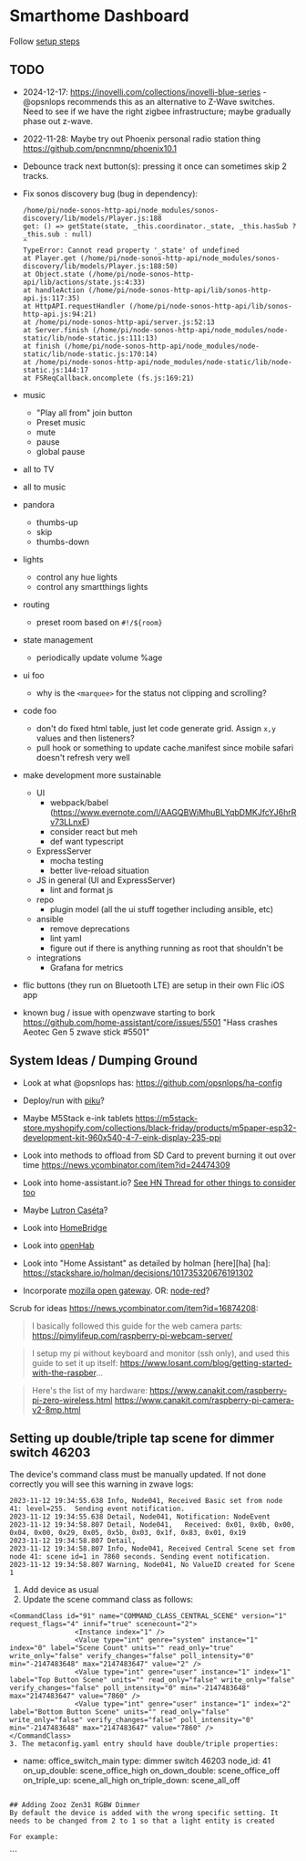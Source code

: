Smarthome Dashboard
============================

Follow [setup steps](./setup.md)

## TODO

- 2024-12-17: https://inovelli.com/collections/inovelli-blue-series - @opsnlops recommends this as an alternative to Z-Wave switches. Need to see if we have the right zigbee infrastructure; maybe gradually phase out z-wave.

- 2022-11-28: Maybe try out Phoenix personal radio station thing https://github.com/pncnmnp/phoenix10.1

- Debounce track next button(s): pressing it once can sometimes skip 2 tracks.

- Fix sonos discovery bug (bug in dependency):

    ```
    /home/pi/node-sonos-http-api/node_modules/sonos-discovery/lib/models/Player.js:188
    get: () => getState(state, _this.coordinator._state, _this.hasSub ? _this.sub : null)
    ^
    TypeError: Cannot read property '_state' of undefined
    at Player.get (/home/pi/node-sonos-http-api/node_modules/sonos-discovery/lib/models/Player.js:188:50)
    at Object.state (/home/pi/node-sonos-http-api/lib/actions/state.js:4:33)
    at handleAction (/home/pi/node-sonos-http-api/lib/sonos-http-api.js:117:35)
    at HttpAPI.requestHandler (/home/pi/node-sonos-http-api/lib/sonos-http-api.js:94:21)
    at /home/pi/node-sonos-http-api/server.js:52:13
    at Server.finish (/home/pi/node-sonos-http-api/node_modules/node-static/lib/node-static.js:111:13)
    at finish (/home/pi/node-sonos-http-api/node_modules/node-static/lib/node-static.js:170:14)
    at /home/pi/node-sonos-http-api/node_modules/node-static/lib/node-static.js:144:17
    at FSReqCallback.oncomplete (fs.js:169:21)
    ```

- music
	- "Play all from" join button
	- Preset music
	- mute
	- pause
	- global pause

- all to TV
- all to music

- pandora
	- thumbs-up
	- skip
	- thumbs-down

- lights
	- control any hue lights
	- control any smartthings lights

- routing
	- preset room based on `#!/${room}`

- state management
	- periodically update volume %age

- ui foo
	- why is the `<marquee>` for the status not clipping and scrolling?

- code foo
	- don't do fixed html table, just let code generate grid. Assign `x,y` values and then listeners?
	- pull hook or something to update cache.manifest since mobile safari doesn't refresh very well

- make development more sustainable
    - UI
        - webpack/babel (https://www.evernote.com/l/AAGQBWjMhuBLYqbDMKJfcYJ6hrRv73LLnxE)
        - consider react but meh
        - def want typescript
    - ExpressServer
        - mocha testing
        - better live-reload situation
    - JS in general (UI and ExpressServer)
        - lint and format js
    - repo
        - plugin model (all the ui stuff together including ansible, etc)
    - ansible
        - remove deprecations
        - lint yaml
        - figure out if there is anything running as root that shouldn't be
    - integrations
        - Grafana for metrics

- flic buttons (they run on Bluetooth LTE) are setup in their own Flic iOS app

- known bug / issue with openzwave starting to bork
  https://github.com/home-assistant/core/issues/5501
  "Hass crashes Aeotec Gen 5 zwave stick #5501"

## System Ideas / Dumping Ground

- Look at what @opsnlops has:
  https://github.com/opsnlops/ha-config

- Deploy/run with [piku](https://github.com/piku/piku)?

- Maybe M5Stack e-ink tablets
  https://m5stack-store.myshopify.com/collections/black-friday/products/m5paper-esp32-development-kit-960x540-4-7-eink-display-235-ppi

- Look into methods to offload from SD Card to prevent burning it out over time
  https://news.ycombinator.com/item?id=24474309

- Look into home-assistant.io?
  [See HN Thread for other things to consider too](https://news.ycombinator.com/item?id=21665125)

- Maybe [Lutron Caséta][lc]?

- Look into [HomeBridge](https://github.com/nfarina/homebridge)

- Look into [openHab](http://www.openhab.org/)

- Look into "Home Assistant" as detailed by holman [here][ha]
  [ha]: https://stackshare.io/holman/decisions/101735320676191302

- Incorporate [mozilla open gateway][moz]. OR: [node-red][nr]?

 [moz]: https://techcrunch.com/2018/02/06/mozilla-announces-an-open-framework-for-the-internet-of-things/
 [nr]:  https://nodered.org/
 [lc]:  http://www.lutron.com/en-US/Products/Pages/SingleRoomControls/CasetaWireless/Overview.aspx


Scrub for ideas <https://news.ycombinator.com/item?id=16874208>:

> I basically followed this guide for the web camera parts: https://pimylifeup.com/raspberry-pi-webcam-server/

> I setup my pi without keyboard and monitor (ssh only), and used this guide to set it up itself: https://www.losant.com/blog/getting-started-with-the-raspber...

> Here's the list of my hardware: https://www.canakit.com/raspberry-pi-zero-wireless.html https://www.canakit.com/raspberry-pi-camera-v2-8mp.html

## Setting up double/triple tap scene for dimmer switch 46203
The device's command class must be manually updated. If not done correctly you will see this warning in zwave logs:
```
2023-11-12 19:34:55.638 Info, Node041, Received Basic set from node 41: level=255.  Sending event notification.
2023-11-12 19:34:55.638 Detail, Node041, Notification: NodeEvent
2023-11-12 19:34:58.807 Detail, Node041,   Received: 0x01, 0x0b, 0x00, 0x04, 0x00, 0x29, 0x05, 0x5b, 0x03, 0x1f, 0x83, 0x01, 0x19
2023-11-12 19:34:58.807 Detail,
2023-11-12 19:34:58.807 Info, Node041, Received Central Scene set from node 41: scene id=1 in 7860 seconds. Sending event notification.
2023-11-12 19:34:58.807 Warning, Node041, No ValueID created for Scene 1
```


1. Add device as usual
2. Update the scene command class as follows:
```
<CommandClass id="91" name="COMMAND_CLASS_CENTRAL_SCENE" version="1" request_flags="4" innif="true" scenecount="2">
				<Instance index="1" />
				<Value type="int" genre="system" instance="1" index="0" label="Scene Count" units="" read_only="true" write_only="false" verify_changes="false" poll_intensity="0" min="-2147483648" max="2147483647" value="2" />
				<Value type="int" genre="user" instance="1" index="1" label="Top Button Scene" units="" read_only="false" write_only="false" verify_changes="false" poll_intensity="0" min="-2147483648" max="2147483647" value="7860" />
				<Value type="int" genre="user" instance="1" index="2" label="Bottom Button Scene" units="" read_only="false" write_only="false" verify_changes="false" poll_intensity="0" min="-2147483648" max="2147483647" value="7860" />
</CommandClass>
3. The metaconfig.yaml entry should have double/triple properties:
```
- name: office_switch_main
  type: dimmer switch 46203
  node_id: 41
  on_up_double: scene_office_high
  on_down_double: scene_office_off
  on_triple_up: scene_all_high
  on_triple_down: scene_all_off
```

## Adding Zooz Zen31 RGBW Dimmer
By default the device is added with the wrong specific setting. It needs to be changed from 2 to 1 so that a light entity is created

For example:
```
<Node id="<id>" name="" location="" basic="4" generic="17" specific="1" roletype="5" devicetype="1536" nodetype="0" type="Multilevel Tunable Color Light" listening="true" frequentListening="false" beaming="true" routing="true" max_baud_rate="40000" version="4" query_stage="Complete">
```